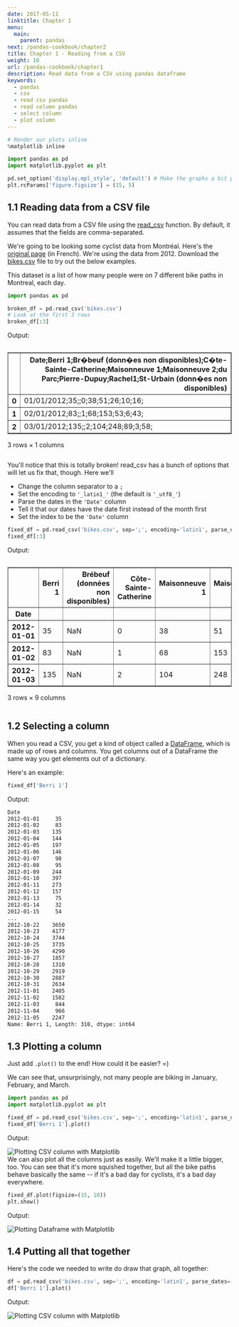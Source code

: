 ```yaml
---
date: 2017-05-11
linktitle: Chapter 1
menu:
  main:
    parent: pandas
next: /pandas-cookbook/chapter2
title: Chapter 1 - Reading from a CSV
weight: 10
url: /pandas-cookbook/chapter1
description: Read data from a CSV using pandas dataframe
keywords:
  - pandas
  - csv
  - read csv pandas
  - read column pandas
  - select column
  - plot column
---
```

```python
# Render our plots inline
%matplotlib inline

import pandas as pd
import matplotlib.pyplot as plt

pd.set_option('display.mpl_style', 'default') # Make the graphs a bit prettier
plt.rcParams['figure.figsize'] = (15, 5)
```

## 1.1 Reading data from a CSV file

You can read data from a CSV file using the [read_csv](http://pandas.pydata.org/pandas-docs/stable/generated/pandas.read_csv.html) function. By default, it assumes that the fields are comma-separated.

We're going to be looking some cyclist data from Montréal. Here's the [original page](http://donnees.ville.montreal.qc.ca/dataset/velos-comptage) (in French). We're using the data from 2012. Download the [bikes.csv](/bikes.csv) file to try out the below examples.

This dataset is a list of how many people were on 7 different bike paths in Montreal, each day.

```python
import pandas as pd

broken_df = pd.read_csv('bikes.csv')
# Look at the first 3 rows
broken_df[:3]
```

Output:

<div style="max-height:1000px;max-width:1500px;overflow:auto;">
<table border="1" class="dataframe">
  <thead>
    <tr style="text-align: right;">
      <th></th>
      <th>Date;Berri 1;Br�beuf (donn�es non disponibles);C�te-Sainte-Catherine;Maisonneuve 1;Maisonneuve 2;du Parc;Pierre-Dupuy;Rachel1;St-Urbain (donn�es non disponibles)</th>
    </tr>
  </thead>
  <tbody>
    <tr>
      <th>0</th>
      <td>   01/01/2012;35;;0;38;51;26;10;16;</td>
    </tr>
    <tr>
      <th>1</th>
      <td>   02/01/2012;83;;1;68;153;53;6;43;</td>
    </tr>
    <tr>
      <th>2</th>
      <td> 03/01/2012;135;;2;104;248;89;3;58;</td>
    </tr>
  </tbody>
</table>
<p>3 rows × 1 columns</p>
</div>

<!--adsense-->

You'll notice that this is totally broken! read_csv has a bunch of options that will let us fix that, though. Here we'll

- Change the column separator to a `;`
- Set the encoding to `'_latin1_'` (the default is `'_utf8_'`)
- Parse the dates in the `'Date'` column
- Tell it that our dates have the date first instead of the month first
- Set the index to be the `'Date'` column

```python
fixed_df = pd.read_csv('bikes.csv', sep=';', encoding='latin1', parse_dates=['Date'], dayfirst=True, index_col='Date')
fixed_df[:3]
```

Output:

<div style="max-height:1000px;max-width:1500px;overflow:auto;">
<table border="1" class="dataframe">
  <thead>
    <tr style="text-align: right;">
      <th></th>
      <th>Berri 1</th>
      <th>Brébeuf (données non disponibles)</th>
      <th>Côte-Sainte-Catherine</th>
      <th>Maisonneuve 1</th>
      <th>Maisonneuve 2</th>
      <th>du Parc</th>
      <th>Pierre-Dupuy</th>
      <th>Rachel1</th>
      <th>St-Urbain (données non disponibles)</th>
    </tr>
    <tr>
      <th>Date</th>
      <th></th>
      <th></th>
      <th></th>
      <th></th>
      <th></th>
      <th></th>
      <th></th>
      <th></th>
      <th></th>
    </tr>
  </thead>
  <tbody>
    <tr>
      <th>2012-01-01</th>
      <td>  35</td>
      <td>NaN</td>
      <td> 0</td>
      <td>  38</td>
      <td>  51</td>
      <td> 26</td>
      <td> 10</td>
      <td> 16</td>
      <td>NaN</td>
    </tr>
    <tr>
      <th>2012-01-02</th>
      <td>  83</td>
      <td>NaN</td>
      <td> 1</td>
      <td>  68</td>
      <td> 153</td>
      <td> 53</td>
      <td>  6</td>
      <td> 43</td>
      <td>NaN</td>
    </tr>
    <tr>
      <th>2012-01-03</th>
      <td> 135</td>
      <td>NaN</td>
      <td> 2</td>
      <td> 104</td>
      <td> 248</td>
      <td> 89</td>
      <td>  3</td>
      <td> 58</td>
      <td>NaN</td>
    </tr>
  </tbody>
</table>
<p>3 rows × 9 columns</p>
</div>

## 1.2 Selecting a column

When you read a CSV, you get a kind of object called a [DataFrame](http://pandas.pydata.org/pandas-docs/stable/generated/pandas.DataFrame.html), which is made up of rows and columns. You get columns out of a DataFrame the same way you get elements out of a dictionary.

Here's an example:

```python
fixed_df['Berri 1']
```

Output:

```bash
Date
2012-01-01     35
2012-01-02     83
2012-01-03    135
2012-01-04    144
2012-01-05    197
2012-01-06    146
2012-01-07     98
2012-01-08     95
2012-01-09    244
2012-01-10    397
2012-01-11    273
2012-01-12    157
2012-01-13     75
2012-01-14     32
2012-01-15     54
...
2012-10-22    3650
2012-10-23    4177
2012-10-24    3744
2012-10-25    3735
2012-10-26    4290
2012-10-27    1857
2012-10-28    1310
2012-10-29    2919
2012-10-30    2887
2012-10-31    2634
2012-11-01    2405
2012-11-02    1582
2012-11-03     844
2012-11-04     966
2012-11-05    2247
Name: Berri 1, Length: 310, dtype: int64
```

## 1.3 Plotting a column

Just add `.plot()` to the end! How could it be easier? =)

We can see that, unsurprisingly, not many people are biking in January, February, and March.

```python
import pandas as pd
import matplotlib.pyplot as plt

fixed_df = pd.read_csv('bikes.csv', sep=';', encoding='latin1', parse_dates=['Date'], dayfirst=True, index_col='Date')
fixed_df['Berri 1'].plot()
```

Output:
<div>
<img src="/img/plot_single_column.png" alt="Plotting CSV column with Matplotlib" />
</div>
We can also plot all the columns just as easily. We'll make it a little bigger, too. You can see that it's more squished together, but all the bike paths behave basically the same -- if it's a bad day for cyclists, it's a bad day everywhere.

```python
fixed_df.plot(figsize=(15, 10))
plt.show()
```
Output:

<div>
<img src="/img/plot_dataframe.png" alt="Plotting Dataframe with Matplotlib" />
</div>

## 1.4 Putting all that together

Here's the code we needed to write do draw that graph, all together:

```python
df = pd.read_csv('bikes.csv', sep=';', encoding='latin1', parse_dates=['Date'], dayfirst=True, index_col='Date')
df['Berri 1'].plot()
```

Output:
<div>
<img src="/img/plot_single_column.png" alt="Plotting CSV column with Matplotlib" />
</div>
